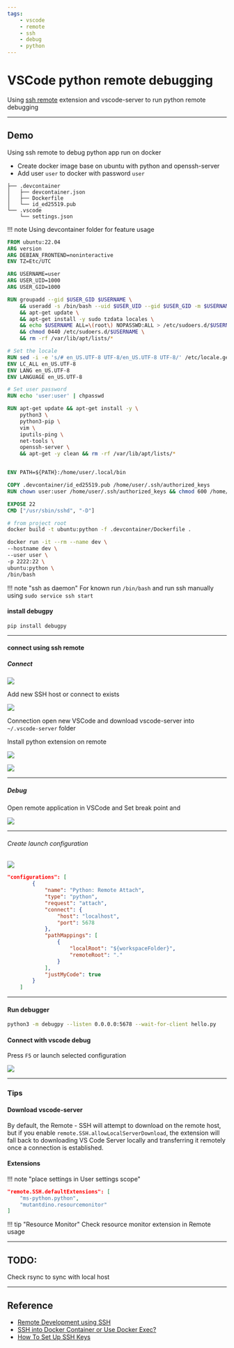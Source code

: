 ```yaml
---
tags:
    - vscode
    - remote
    - ssh
    - debug
    - python
---
```


# VSCode python remote debugging 
Using [ssh remote](https://marketplace.visualstudio.com/items?itemName=ms-vscode-remote.remote-ssh) extension and vscode-server to run python remote debugging


---

## Demo
Using ssh remote to debug python app run on docker

- Create docker image base on ubuntu with python and openssh-server
- Add user `user` to docker with password `user`


```
├── .devcontainer
│   ├── devcontainer.json
│   ├── Dockerfile
│   └── id_ed25519.pub
└── .vscode
    └── settings.json
```

!!! note
    Using devcontainer folder for feature usage
     

```Dockerfile linenums="1" hl_lines="23 37-39"
FROM ubuntu:22.04
ARG version
ARG DEBIAN_FRONTEND=noninteractive
ENV TZ=Etc/UTC

ARG USERNAME=user
ARG USER_UID=1000
ARG USER_GID=1000

RUN groupadd --gid $USER_GID $USERNAME \
    && useradd -s /bin/bash --uid $USER_UID --gid $USER_GID -m $USERNAME \
    && apt-get update \
    && apt-get install -y sudo tzdata locales \
    && echo $USERNAME ALL=\(root\) NOPASSWD:ALL > /etc/sudoers.d/$USERNAME\
    && chmod 0440 /etc/sudoers.d/$USERNAME \
    && rm -rf /var/lib/apt/lists/* 

# Set the locale
RUN sed -i -e 's/# en_US.UTF-8 UTF-8/en_US.UTF-8 UTF-8/' /etc/locale.gen && locale-gen
ENV LC_ALL en_US.UTF-8
ENV LANG en_US.UTF-8
ENV LANGUAGE en_US.UTF-8

# Set user password
RUN echo 'user:user' | chpasswd

RUN apt-get update && apt-get install -y \
    python3 \
    python3-pip \
    vim \
    iputils-ping \
    net-tools \
    openssh-server \
    && apt-get -y clean && rm -rf /var/lib/apt/lists/*


ENV PATH=${PATH}:/home/user/.local/bin

COPY .devcontainer/id_ed25519.pub /home/user/.ssh/authorized_keys
RUN chown user:user /home/user/.ssh/authorized_keys && chmod 600 /home/user/.ssh/authorized_keys

EXPOSE 22
CMD ["/usr/sbin/sshd", "-D"]
```

```bash title="build image"
# from project root
docker build -t ubuntu:python -f .devcontainer/Dockerfile .
```

```bash title="run docker"
docker run -it --rm --name dev \
--hostname dev \
--user user \
-p 2222:22 \
ubuntu:python \
/bin/bash
```

!!! note "ssh as daemon"
    For known run `/bin/bash` and run ssh manually using
    `sudo service ssh start`

#### install debugpy

```
pip install debugpy
```

---

#### connect using ssh remote

##### Connect
![](images/connect_to_host.png)

Add new SSH host or connect to exists

![](images/connect_to_host_2.png)

Connection open new VSCode and download vscode-server into `~/.vscode-server` folder

Install python extension on remote

![](images/remote_extension.png)

![](images/install_python_ext_on_remote.png)

---

##### Debug
Open remote application in VSCode and
Set break point and 

![](images/set_breakpoint.png)

---

###### Create launch configuration

![](images/ssh_remote_connect.png)
     

```json title="launch.json"
"configurations": [
        {
            "name": "Python: Remote Attach",
            "type": "python",
            "request": "attach",
            "connect": {
                "host": "localhost",
                "port": 5678
            },
            "pathMappings": [
                {
                    "localRoot": "${workspaceFolder}",
                    "remoteRoot": "."
                }
            ],
            "justMyCode": true
        }
    ]
```

---

#### Run debugger

```bash title="from vscode terminal"
python3 -m debugpy --listen 0.0.0.0:5678 --wait-for-client hello.py
```

#### Connect with vscode debug
Press `F5` or launch selected configuration

![](images/ssh_remote_debug.png)


---

### Tips

#### Download vscode-server
By default, the Remote - SSH will attempt to download on the remote host, but if you enable `remote.SSH.allowLocalServerDownload`, the extension will fall back to downloading VS Code Server locally and transferring it remotely once a connection is established.

#### Extensions

!!! note "place settings in User settings scope"

```json
"remote.SSH.defaultExtensions": [
    "ms-python.python",
    "mutantdino.resourcemonitor"
]
```

!!! tip "Resource Monitor"
    Check resource monitor extension in Remote usage

---

## TODO:
Check rsync to sync with local host

---

## Reference
- [Remote Development using SSH](https://code.visualstudio.com/docs/remote/ssh)
- [SSH into Docker Container or Use Docker Exec?](https://goteleport.com/blog/shell-access-docker-container-with-ssh-and-docker-exec/)
- [How To Set Up SSH Keys](https://goteleport.com/blog/how-to-set-up-ssh-keys/)